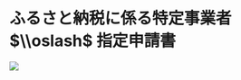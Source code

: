 # ふるさと納税に係る特定事業者 $\\oslash$ 指定申請書

![](https://www.nta.go.jp/tmp/91c2df47-d83a-455e-ac08-e9424f9b00b7/images/285931a061ab83ebcd785bf657cc1c7c7e965338e4dc6a745203656b1c7ea02e.jpg)